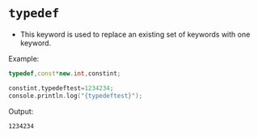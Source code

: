 # `typedef`

- This keyword is used to replace an existing set of keywords with one keyword.

Example:

```cpp
typedef,const*new.int,constint;

constint,typedeftest=1234234;
console.println.log("{typedeftest}");
```

Output:

```
1234234
```